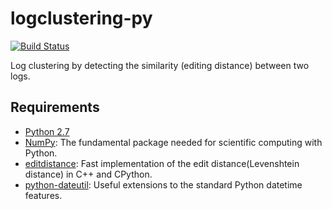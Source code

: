 # logclustering-py

[![Build Status](https://travis-ci.org/fluency03/logclustering-py.svg?branch=master)](https://travis-ci.org/fluency03/logclustering-py)

Log clustering by detecting the similarity (editing distance) between two logs. 

## Requirements

- [Python 2.7](https://www.python.org/downloads/)
- [NumPy](http://www.numpy.org/): The fundamental package needed for scientific computing with Python.
- [editdistance](https://github.com/aflc/editdistance): Fast implementation of the edit distance(Levenshtein distance) in C++ and CPython.
- [python-dateutil](https://github.com/dateutil/dateutil): Useful extensions to the standard Python datetime features.

